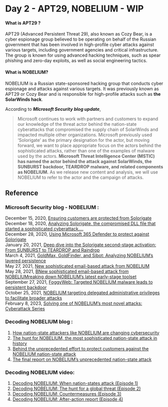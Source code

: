 # Day 2 - APT29, NOBELIUM - WIP
#### What is APT29 ?
APT29 (Advanced Persistent Threat 29), also known as Cozy Bear, is a cyber espionage group believed to be operating on behalf of the Russian government that has been involved in high-profile cyber attacks against various targets, including government agencies and critical infrastructure. The group is known for using advanced hacking techniques, such as spear phishing and zero-day exploits, as well as social engineering tactics.

#### What is NOBELIUM?
NOBELIUM is a Russian state-sponsored hacking group that conducts cyber espionage and attacks against various targets. It was previously known as APT29 or Cozy Bear and is responsible for high-profile attacks such as **the SolarWinds hack**. 

According to ***MIcrosoft Security blog update***,
> Microsoft continues to work with partners and customers to expand our knowledge of the threat actor behind the nation-state cyberattacks that compromised the supply chain of SolarWinds and impacted multiple other organizations. Microsoft previously used ‘Solorigate’ as the primary designation for the actor, but moving forward, we want to place appropriate focus on the actors behind the sophisticated attacks, rather than one of the examples of malware used by the actors. **Microsoft Threat Intelligence Center (MSTIC) has named the actor behind the attack against SolarWinds, the SUNBURST backdoor, TEARDROP malware, and related components as NOBELIUM.** As we release new content and analysis, we will use NOBELIUM to refer to the actor and the campaign of attacks.



## Reference
### Microsoft Security blog -  NOBELIUM :
December 15, 2020, [Ensuring customers are protected from Solorigate](https://www.microsoft.com/en-us/security/blog/2020/12/15/ensuring-customers-are-protected-from-solorigate/)<br>
December 18, 2020, [Analyzing Solorigate, the compromised DLL file that started a sophisticated cyberattack....](https://www.microsoft.com/en-us/security/blog/2020/12/18/analyzing-solorigate-the-compromised-dll-file-that-started-a-sophisticated-cyberattack-and-how-microsoft-defender-helps-protect/)<br>
December 28, 2020, [Using Microsoft 365 Defender to protect against Solorigate](https://www.microsoft.com/en-us/security/blog/2020/12/28/using-microsoft-365-defender-to-coordinate-protection-against-solorigate/)<br>
January 20, 2021, [Deep dive into the Solorigate second-stage activation: From SUNBURST to TEARDROP and Raindrop](https://www.microsoft.com/en-us/security/blog/2021/01/20/deep-dive-into-the-solorigate-second-stage-activation-from-sunburst-to-teardrop-and-raindrop/)<br>
March 4, 2021, [GoldMax, GoldFinder, and Sibot: Analyzing NOBELIUM’s layered persistence](https://www.microsoft.com/en-us/security/blog/2021/03/04/goldmax-goldfinder-sibot-analyzing-nobelium-malware/)<br>
May 27, 2021, [New sophisticated email-based attack from NOBELIUM](https://www.microsoft.com/en-us/security/blog/2021/05/27/new-sophisticated-email-based-attack-from-nobelium/)<br>
May 28, 2021, [BNew sophisticated email-based attack from NOBELIUMreaking down NOBELIUM’s latest early-stage toolset](https://www.microsoft.com/en-us/security/blog/2021/05/28/breaking-down-nobeliums-latest-early-stage-toolset/)<br>
September 27, 2021, [FoggyWeb: Targeted NOBELIUM malware leads to persistent backdoor](https://www.microsoft.com/en-us/security/blog/2021/09/27/foggyweb-targeted-nobelium-malware-leads-to-persistent-backdoor/)<br>
October 25, 2021, [NOBELIUM targeting delegated administrative privileges to facilitate broader attacks](https://www.microsoft.com/en-us/security/blog/2021/10/25/nobelium-targeting-delegated-administrative-privileges-to-facilitate-broader-attacks/)<br>
February 8, 2023, [Solving one of NOBELIUM’s most novel attacks: Cyberattack Series](https://www.microsoft.com/en-us/security/blog/2023/02/08/solving-one-of-nobeliums-most-novel-attacks-cyberattack-series/)


### Decoding NOBELIUM blog :
1. [How nation-state attackers like NOBELIUM are changing cybersecurity](https://www.microsoft.com/en-us/security/blog/2021/09/28/how-nation-state-attackers-like-nobelium-are-changing-cybersecurity/)
2. [The hunt for NOBELIUM, the most sophisticated nation-state attack in history](https://www.microsoft.com/en-us/security/blog/2021/11/10/the-hunt-for-nobelium-the-most-sophisticated-nation-state-attack-in-history/)
3. [Behind the unprecedented effort to protect customers against the NOBELIUM nation-state attack](https://www.microsoft.com/en-us/security/blog/2021/12/02/behind-the-unprecedented-effort-to-protect-customers-against-the-nobelium-nation-state-attack/)
4. [The final report on NOBELIUM’s unprecedented nation-state attack](https://www.microsoft.com/en-us/security/blog/2021/12/15/the-final-report-on-nobeliums-unprecedented-nation-state-attack/)

### Decoding NOBELIUM video: 
1. [Decoding NOBELIUM: When nation-states attack (Episode 1)](https://www.youtube.com/watch?v=VVKT8NehO_c)
2. [Decoding NOBELIUM: The hunt for a global threat (Episode 2)](https://www.youtube.com/watch?v=VVbSYr1cPEE)
3. [Decoding NOBELIUM: Countermeasures (Episode 3)](https://www.youtube.com/watch?v=fS97PC4FLCc)
4. [Decoding NOBELIUM: After-action report (Episode 4)](https://www.youtube.com/watch?v=wFtGD7p58cQ)
